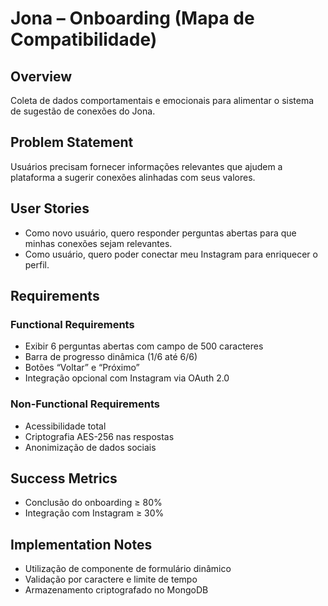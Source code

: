 # Jona – Onboarding (Mapa de Compatibilidade)

## Overview

Coleta de dados comportamentais e emocionais para alimentar o sistema de sugestão de conexões do Jona.

## Problem Statement

Usuários precisam fornecer informações relevantes que ajudem a plataforma a sugerir conexões alinhadas com seus valores.

## User Stories

- Como novo usuário, quero responder perguntas abertas para que minhas conexões sejam relevantes.
- Como usuário, quero poder conectar meu Instagram para enriquecer o perfil.

## Requirements

### Functional Requirements

- Exibir 6 perguntas abertas com campo de 500 caracteres
- Barra de progresso dinâmica (1/6 até 6/6)
- Botões “Voltar” e “Próximo”
- Integração opcional com Instagram via OAuth 2.0

### Non-Functional Requirements

- Acessibilidade total
- Criptografia AES-256 nas respostas
- Anonimização de dados sociais

## Success Metrics

- Conclusão do onboarding ≥ 80%
- Integração com Instagram ≥ 30%

## Implementation Notes

- Utilização de componente de formulário dinâmico
- Validação por caractere e limite de tempo
- Armazenamento criptografado no MongoDB